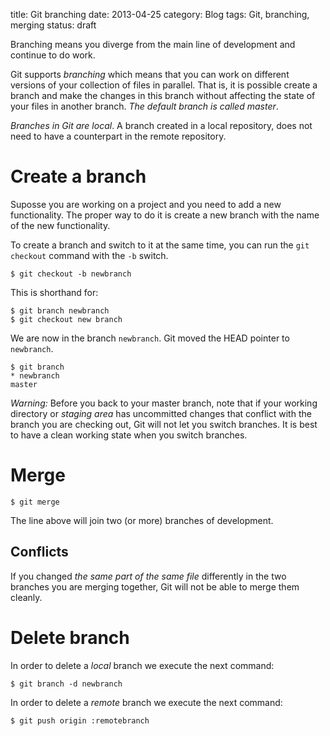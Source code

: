title: Git branching
date: 2013-04-25
category: Blog
tags: Git, branching, merging 
status: draft

Branching means you diverge from the main line of development and continue to do
work.

Git supports _branching_ which means that you can work on different versions of 
your collection of files in parallel. That is, it is possible create a branch 
and make the changes in this branch without affecting the state of your files in 
another branch. _The default branch is called master_.

_Branches in Git are local_. A branch created in a local repository, does not
need to have a counterpart in the remote repository.

# Create a branch

Suposse you are working on a project and you need to add a new functionality. 
The proper way to do it is create a new branch with the name of the new 
functionality.

To create a branch and switch to it at the same time, you can run the <code>git
checkout</code> command with the <code>-b</code> switch. 
    
    $ git checkout -b newbranch

This is shorthand for:

    $ git branch newbranch
    $ git checkout new branch

We are now in the branch <code>newbranch</code>. Git moved the HEAD pointer to
<code>newbranch</code>.

    $ git branch
    * newbranch
    master

_Warning:_ Before you back to your master branch, note that if your working
directory or _staging area_ has uncommitted changes that conflict with the
branch you are checking out, Git will not let you switch branches. It is best
to have a clean working state when you switch branches. 

# Merge

    $ git merge 

The line above will join two (or more) branches of development.

## Conflicts

If you changed _the same part of the same file_ differently in the two branches
you are merging together, Git will not be able to merge them cleanly. 

# Delete branch

In order to delete a _local_ branch we execute the next command:

    $ git branch -d newbranch

In order to delete a _remote_ branch we execute the next command:

    $ git push origin :remotebranch
